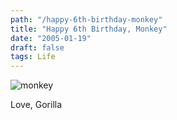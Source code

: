 ```yaml
---
path: "/happy-6th-birthday-monkey"
title: "Happy 6th Birthday, Monkey"
date: "2005-01-19"
draft: false
tags: Life
---
```


<img src="http://www.fhwrdh.net/images/IMG_7760sm.JPG" alt="monkey" title="monkey" align="left" />

<br clear="all" />

Love, Gorilla
